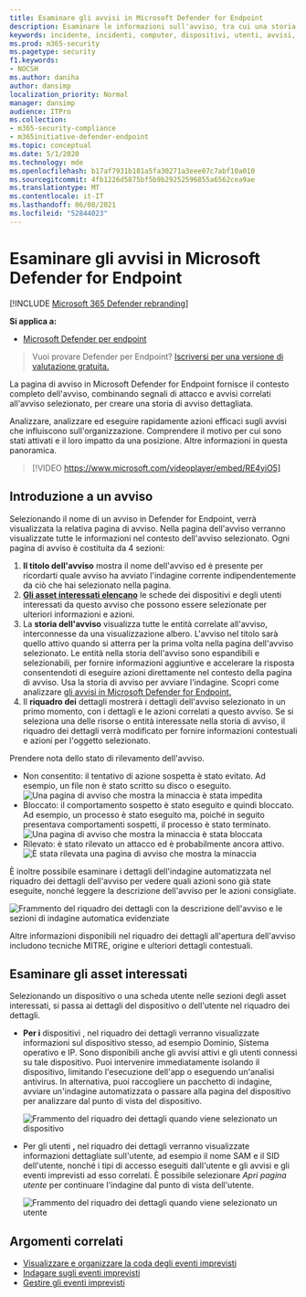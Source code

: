 ```yaml
---
title: Esaminare gli avvisi in Microsoft Defender for Endpoint
description: Esaminare le informazioni sull'avviso, tra cui una storia di avviso e i dettagli per ogni passaggio della catena.
keywords: incidente, incidenti, computer, dispositivi, utenti, avvisi, avviso, indagine, grafico, prova
ms.prod: m365-security
ms.pagetype: security
f1.keywords:
- NOCSH
ms.author: daniha
author: dansimp
localization_priority: Normal
manager: dansimp
audience: ITPro
ms.collection:
- m365-security-compliance
- m365initiative-defender-endpoint
ms.topic: conceptual
ms.date: 5/1/2020
ms.technology: mde
ms.openlocfilehash: b17af7931b181a5fa30271a3eee07c7abf10a010
ms.sourcegitcommit: 4fb1226d5875bf5b9b29252596855a6562cea9ae
ms.translationtype: MT
ms.contentlocale: it-IT
ms.lasthandoff: 06/08/2021
ms.locfileid: "52844023"
---
```

# <a name="review-alerts-in-microsoft-defender-for-endpoint"></a>Esaminare gli avvisi in Microsoft Defender for Endpoint

[!INCLUDE [Microsoft 365 Defender rebranding](../../includes/microsoft-defender.md)]


**Si applica a:**
- [Microsoft Defender per endpoint](https://go.microsoft.com/fwlink/?linkid=2154037)

>Vuoi provare Defender per Endpoint? [Iscriversi per una versione di valutazione gratuita.](https://www.microsoft.com/microsoft-365/windows/microsoft-defender-atp?ocid=docs-wdatp-managealerts-abovefoldlink)

La pagina di avviso in Microsoft Defender for Endpoint fornisce il contesto completo dell'avviso, combinando segnali di attacco e avvisi correlati all'avviso selezionato, per creare una storia di avviso dettagliata.

Analizzare, analizzare ed eseguire rapidamente azioni efficaci sugli avvisi che influiscono sull'organizzazione. Comprendere il motivo per cui sono stati attivati e il loro impatto da una posizione. Altre informazioni in questa panoramica.

> [!VIDEO https://www.microsoft.com/videoplayer/embed/RE4yiO5]

## <a name="getting-started-with-an-alert"></a>Introduzione a un avviso

Selezionando il nome di un avviso in Defender for Endpoint, verrà visualizzata la relativa pagina di avviso. Nella pagina dell'avviso verranno visualizzate tutte le informazioni nel contesto dell'avviso selezionato. Ogni pagina di avviso è costituita da 4 sezioni:

1. **Il titolo dell'avviso** mostra il nome dell'avviso ed è presente per ricordarti quale avviso ha avviato l'indagine corrente indipendentemente da ciò che hai selezionato nella pagina.
2. [**Gli asset interessati elencano**](#review-affected-assets) le schede dei dispositivi e degli utenti interessati da questo avviso che possono essere selezionate per ulteriori informazioni e azioni.
3. La **storia dell'avviso** visualizza tutte le entità correlate all'avviso, interconnesse da una visualizzazione albero. L'avviso nel titolo sarà quello attivo quando si atterra per la prima volta nella pagina dell'avviso selezionato. Le entità nella storia dell'avviso sono espandibili e selezionabili, per fornire informazioni aggiuntive e accelerare la risposta consentendoti di eseguire azioni direttamente nel contesto della pagina di avviso. Usa la storia di avviso per avviare l'indagine. Scopri come analizzare [gli avvisi in Microsoft Defender for Endpoint.](/microsoft-365/security/defender-endpoint/investigate-alerts)
4. Il **riquadro dei** dettagli mostrerà i dettagli dell'avviso selezionato in un primo momento, con i dettagli e le azioni correlati a questo avviso. Se si seleziona una delle risorse o entità interessate nella storia di avviso, il riquadro dei dettagli verrà modificato per fornire informazioni contestuali e azioni per l'oggetto selezionato.

Prendere nota dello stato di rilevamento dell'avviso. 
- Non consentito: il tentativo di azione sospetta è stato evitato. Ad esempio, un file non è stato scritto su disco o eseguito.
![Una pagina di avviso che mostra la minaccia è stata impedita](images/detstat-prevented.png)
- Bloccato: il comportamento sospetto è stato eseguito e quindi bloccato. Ad esempio, un processo è stato eseguito ma, poiché in seguito presentava comportamenti sospetti, il processo è stato terminato.
![Una pagina di avviso che mostra la minaccia è stata bloccata](images/detstat-blocked.png)
- Rilevato: è stato rilevato un attacco ed è probabilmente ancora attivo.
![È stata rilevata una pagina di avviso che mostra la minaccia](images/detstat-detected.png)




È inoltre possibile  esaminare i dettagli dell'indagine automatizzata nel riquadro dei dettagli dell'avviso per vedere quali azioni sono già state eseguite, nonché leggere la descrizione dell'avviso per le azioni consigliate.

![Frammento del riquadro dei dettagli con la descrizione dell'avviso e le sezioni di indagine automatica evidenziate](images/alert-air-and-alert-description.png)

Altre informazioni disponibili nel riquadro dei dettagli all'apertura dell'avviso includono tecniche MITRE, origine e ulteriori dettagli contestuali.




## <a name="review-affected-assets"></a>Esaminare gli asset interessati

Selezionando un dispositivo o una scheda utente nelle sezioni degli asset interessati, si passa ai dettagli del dispositivo o dell'utente nel riquadro dei dettagli.

- **Per i** dispositivi , nel riquadro dei dettagli verranno visualizzate informazioni sul dispositivo stesso, ad esempio Dominio, Sistema operativo e IP. Sono disponibili anche gli avvisi attivi e gli utenti connessi su tale dispositivo. Puoi intervenire immediatamente isolando il dispositivo, limitando l'esecuzione dell'app o eseguendo un'analisi antivirus. In alternativa, puoi raccogliere un pacchetto di indagine, avviare un'indagine automatizzata o passare alla pagina del dispositivo per analizzare dal punto di vista del dispositivo.

   ![Frammento del riquadro dei dettagli quando viene selezionato un dispositivo](images/device-page-details.png)

- Per gli utenti **,** nel riquadro dei dettagli verranno visualizzate informazioni dettagliate sull'utente, ad esempio il nome SAM e il SID dell'utente, nonché i tipi di accesso eseguiti dall'utente e gli avvisi e gli eventi imprevisti ad esso correlati. È possibile selezionare *Apri pagina utente* per continuare l'indagine dal punto di vista dell'utente.

   ![Frammento del riquadro dei dettagli quando viene selezionato un utente](images/user-page-details.png)


## <a name="related-topics"></a>Argomenti correlati

- [Visualizzare e organizzare la coda degli eventi imprevisti](view-incidents-queue.md)
- [Indagare sugli eventi imprevisti](investigate-incidents.md)
- [Gestire gli eventi imprevisti](manage-incidents.md)
